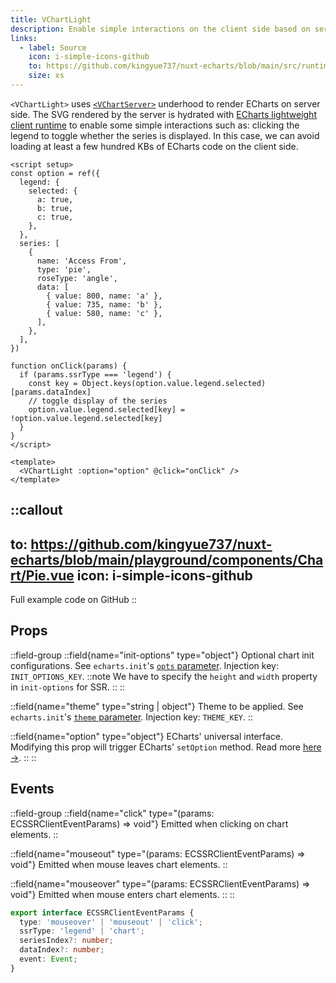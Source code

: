 ```yaml
---
title: VChartLight
description: Enable simple interactions on the client side based on server-side rendering.
links:
  - label: Source
    icon: i-simple-icons-github
    to: https://github.com/kingyue737/nuxt-echarts/blob/main/src/runtime/components/VChartLight.vue
    size: xs
---
```


`<VChartLight>` uses [`<VChartServer>`](/components/v-chart-server) underhood to render ECharts on server side. The SVG rendered by the server is hydrated with [ECharts lightweight client runtime](https://echarts.apache.org/handbook/en/how-to/cross-platform/server/#lightweight-client-runtime) to enable some simple interactions such as: clicking the legend to toggle whether the series is displayed. In this case, we can avoid loading at least a few hundred KBs of ECharts code on the client side.

```vue [app/components/example.vue]
<script setup>
const option = ref({
  legend: {
    selected: {
      a: true,
      b: true,
      c: true,
    },
  },
  series: [
    {
      name: 'Access From',
      type: 'pie',
      roseType: 'angle',
      data: [
        { value: 800, name: 'a' },
        { value: 735, name: 'b' },
        { value: 580, name: 'c' },
      ],
    },
  ],
})

function onClick(params) {
  if (params.ssrType === 'legend') {
    const key = Object.keys(option.value.legend.selected)[params.dataIndex]
    // toggle display of the series
    option.value.legend.selected[key] = !option.value.legend.selected[key]
  }
}
</script>

<template>
  <VChartLight :option="option" @click="onClick" />
</template>
```

::callout
---
to: https://github.com/kingyue737/nuxt-echarts/blob/main/playground/components/Chart/Pie.vue
icon: i-simple-icons-github
---
Full example code on GitHub
::

## Props

::field-group
  ::field{name="init-options" type="object"}
    Optional chart init configurations. See `echarts.init`'s  [`opts` parameter](https://echarts.apache.org/en/api.html#echarts.init). Injection key: `INIT_OPTIONS_KEY`.
    ::note
      We have to specify the `height` and `width` property in `init-options` for SSR.
    ::
  ::

  ::field{name="theme" type="string | object"}
    Theme to be applied. See `echarts.init`'s [`theme` parameter](https://echarts.apache.org/en/api.html#echarts.init). Injection key: `THEME_KEY`.
  ::

  ::field{name="option" type="object"}
    ECharts' universal interface. Modifying this prop will trigger ECharts' `setOption` method. Read more [here →](https://echarts.apache.org/en/option.html).
  ::
::

## Events

::field-group
  ::field{name="click" type="(params: ECSSRClientEventParams) => void"}
    Emitted when clicking on chart elements.
  ::

  ::field{name="mouseout" type="(params: ECSSRClientEventParams) => void"}
    Emitted when mouse leaves chart elements.
  ::

  ::field{name="mouseover" type="(params: ECSSRClientEventParams) => void"}
    Emitted when mouse enters chart elements.
  ::
::

```ts
export interface ECSSRClientEventParams {
  type: 'mouseover' | 'mouseout' | 'click';
  ssrType: 'legend' | 'chart';
  seriesIndex?: number;
  dataIndex?: number;
  event: Event;
}
```
